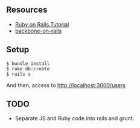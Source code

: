 ## Resources

* [Ruby on Rails Tutorial](http://ruby.railstutorial.org/chapters/a-demo-app#top)
* [backbone-on-rails](https://github.com/meleyal/backbone-on-rails)

## Setup

    $ bundle install
    $ rake db:create
    $ rails s

And then, access to <http://localhost:3000/users>

## TODO

* Separate JS and Ruby code into rails and grunt.
